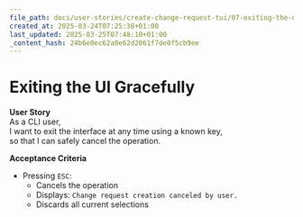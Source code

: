 ```yaml
---
file_path: docs/user-stories/create-change-request-tui/07-exiting-the-ui-gracefully.md
created_at: 2025-03-24T07:25:38+01:00
last_updated: 2025-03-25T07:48:10+01:00
_content_hash: 24b6e0ec62a0e62d2061f7de0f5cb9ee
---
```


# Exiting the UI Gracefully

**User Story**  
As a CLI user,  
I want to exit the interface at any time using a known key,  
so that I can safely cancel the operation.

**Acceptance Criteria**
- Pressing `ESC`:
  - Cancels the operation
  - Displays: `Change request creation canceled by user.`
  - Discards all current selections